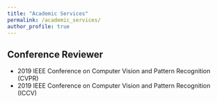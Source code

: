 ```yaml
---
title: "Academic Services"
permalink: /academic_services/
author_profile: true
---
```


## Conference Reviewer
* 2019 IEEE Conference on Computer Vision and Pattern Recognition (CVPR)
* 2019 IEEE Conference on Computer Vision and Pattern Recognition (ICCV)